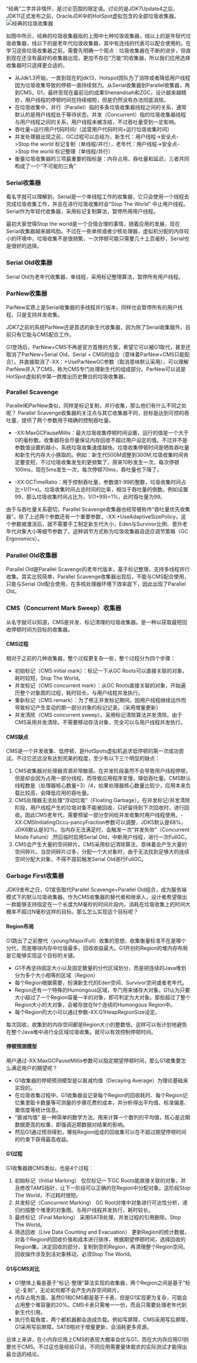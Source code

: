 “经典”二字并非情怀，是讨论范围的限定语。讨论的是JDK7Update4之后，JDK11正式发布之前，OracleJDK中的HotSpot虚拟包含的全部垃圾收集器。
![经典的垃圾收集器](../../picture/jvm/经典垃圾收集器.jpg)  

如图中所示，经典的垃圾收集器指的上图中七种垃圾收集器，线以上的是年轻代垃圾收集器，线以下的是老年代垃圾收集器，其中有连线的代表可以配合使用的。在学习这些垃圾收集器之前，需要先明确一个观点：垃圾收集器在不断的进步，但直到现在还没有最好的收集器出现，更加不存在“万能”的收集器，所以我们应用选择收集器时只选择更合适的。

* 从Jdk1.3开始，一直到现在的jdk13，Hotspot团队为了消除或者降低用户线程因为垃圾收集导致的停顿一直持续努力。从Serial收集器到Parallel收集器，再到CMS，G1，最终至现在最前沿的成果Shenandoah和ZGC，设计越来越精妙，用户线程的停顿时间在持续缩短，但是仍然没有办法彻底消除。
* 在垃圾收集中，并行（Parallel）指的多条垃圾收集器线程之间的关系，通常默认的是用户线程处于等待状态。并发（Concurrent）指的垃圾收集器线程与用户线程之间的关系，用户线程未被冻结，不过吞吐量受到一定影响。
* 吞吐量=运行用户代码时间/（运营用户代码时间+运行垃圾收集时间）
* 并发处理器出现之前，GC过程可以总结为，新生代：用户线程->安全点->Stop the world 标记复制（单线程/并行），老年代：用户线程->安全点->Stop the world 标记整理（单线程/并行）
* 衡量垃圾收集器的三项最重要的指标是：内存占用、吞吐量和延迟，三者共同构成了一个“不可能的三角”
  
### Serial收集器
看名字就可以理解到，Serial是一个单线程工作的收集器，它只会使用一个线程去完成垃圾收集工作，并且在进行垃圾收集时会“Stop The World” 中止用户线程。Serial作为年轻代收集器，采用标记复制算法，暂停所用用户线程。  

最初大家觉得Stop the world是一个合情合理的事情，随着应用的发展，现在Serial收集器越来越鸡肋。不过在一些单核或者少核处理器，虚拟机分配的内存较小的环境中，垃圾收集不是很频繁，一次停顿可能只需要几十上百毫秒，Serial也是很好的选择。

### Serial Old收集器
Serial Old为老年代收集器，单线程，采用标记整理算法，暂停所有用户线程。
### ParNew收集器
ParNew实质上是Serial收集器的多线程并行版本，同样也会暂停所有的用户线程，只是支持并发收集。  

JDK7之前的系统ParNew还是首选的新生代收集器，因为除了Serial收集器外，目前只有它能与CMS配合工作。  

G1登场后，ParNew+CMS不再是官方首推的方案，希望它可以被G1取代，甚至还取消了ParNew+Serial Old，Serial + CMS的组合（意味着ParNew+CMS只能配合）。并直接取消了-XX：+UseParNewGC参数（取消意味默认采用），可以理解ParNew并入了CMS，称为CMS专门处理新生代的组成部分。ParNew可以说是HotSpot虚拟机中第一款推出历史舞台的垃圾收集器。

### Parallel Scavenge
Parallel和ParNew类似，同样是标记复制，并行收集，那么他们有什么不同之处呢？
Parallel Scavenge收集器的关注点与其它收集器不同，目标是达到可控的吞吐量，提供了两个参数用于精确的控制吞吐量。
* -XX:MaxGCPauseMillis：最大垃圾收集停顿时间设置，运行的值是一个大于0的毫秒数。收集器将会尽量保证内存回收不超过用户设定的值。不过并不是参数值设置的越小，系统垃圾收集速度越快。垃圾收集停顿时间是牺牲吞吐量和新生代内存大小换取的。例如：新生代500M调整到300M,垃圾收集时间肯定要变短，不过垃圾收集发生的更频繁了，原来10秒发生一次，每次停顿100ms，现在5ms发生一次，每次停顿70ms，吞吐量也下降了。
  
* -XX:GCTimeRatio：用于控制吞吐量，参数值1-99的整数，垃圾收集时间占比=1/(1+x)。垃圾收集时间占总时间的比率，相当于吞吐量的倒数。例如设置99，那么垃圾收集时间占比为，1/(1+99)=1%，此时吞吐量为99。

由于与吞吐量关系密切，Parallel Scavenge收集器也经常被称作“吞吐量优先收集器”。除了上述两个参数还有一个重要参数，-XX:+UseAdaptiveSizePolicy，这个参数被激活后，就不需要手工制定新生代大小，Eden与Survivor比例、晋升老年代对象大小等细节参数了。这种调节方式称为垃圾收集器自适应调节策略（GC Ergonomics）。

### Parallel Old收集器
Parallel Old是Parallel Scavenge的老年代版本，基于标记整理，支持多线程并行收集。其实比较简单，Parallel Scavenge收集器出现后，不能与CMS配合使用，只能与Serial Old配合使用，在多核处理器环境下效率底下，因此出现了Parallel Old。

### CMS（Concurrent Mark Sweep）收集器
从名字就可以知道，CMS是并发、标记清理的垃圾收集器。是一种以获取最短回收停顿时间为目标的收集器。
#### CMS过程
相对于之前的几种收集器，整个过程更复杂一些，整个过程分为四个步骤：
* 初始标记（CMS initial mark）：标记一下从GC Roots可以直接关联的对象，耗时较短，Stop The World。
* 并发标记（CMS concurrent mark）：从GC Roots直接关联的对象，开始遍历整个对象图的过程，耗时较长，与用户线程并发执行。
* 重新标记（CMS remark）：为了修正并发标记期间，因用户线程继续运作而导致标记产生变动的那一部分对象的标记记录。（采用增量更新）
* 并发清除（CMS concurrent sweep）。采用标记清除算法并发清除。由于CMS采用并发清除，不需要移动存活对象，完全可以与用户线程并发执行。

#### CMS缺点
CMS是一个并发收集、低停顿，是HotSpots虚拟机追求低停顿的第一次成功尝试。不过它还远没有达到完美的程度，至少有以下三个明显的缺点：
  1. CMS收集器对处理器资源非常敏感。在并发阶段虽然不会导致用户线程停顿，但是却会因为占用一部分线程，而导致应用程序变慢，降低吞吐量。CMS默认线程数是（处理器核心数量+3）/4，如果处理器核心数量比较少，应用本来负载比较高，会降低应用的吞吐量。
  2. CMS处理器无法处理“浮动垃圾”（Floating Garbage）。在并发标记/并发清除阶段，用户线程产生的垃圾对象不能被回收，只好留待到下次回收时，进行回收。因此CMS老年代，需要预留一部分空间给并发收集时用户线程使用。-XX:CMSInitiatingOccu-pancyFraction参数可以调整，JDK5默认是68%，JDK6默认是92%。当内存无法满足时，会触发一次“并发失败”（Concurrent Mode Failure）,然后临时启用Serial Old，中断用户线程，进行一次FullGC。
  3. CMS会产生大量的空间碎片。CMS采用标记清除算法，意味着会产生大量的空间碎片。当空间碎片过多，分配一个大对象时，由于无法找到足够大的连续空间分配大对象，不得不提前触发Serial Old进行FullGC。

### Garbage First收集器
JDK9发布之日，G1宣告取代Parallel Scavenge+Parallel Old组合，成为服务端模式下的默认垃圾收集器。作为CMS收集器的替代者和继承人，设计者希望做出一款能够支持指定在一个长度为M毫秒的时间片段内，消耗在垃圾收集上的时间大概率不超过N毫秒这样的目标。那么怎么实现这个目标呢？

#### Region布局
G1跳出了之前整代（young/Major/Full）收集的思想，收集衡量标准不在是哪个分代，而是哪块内存中垃圾最多，回收收益最大。G1开创的Region的堆内存布局是它能够实现这个目标的关键。
* G1不再坚持固定大小以及固定数量的分代区域划分，而是把连续的Java堆划分为多个大小相等的区域（Region）
* 每个Region根据需要，扮演新生代的Eden空间、Survivor空间或者老年代。
* Region还有一个特殊的Humongous区域，专门用来储存大对象。G1认为只要大小超过了一个Region容量一半的对象，即可判定为大对象。那些超过了整个Region大小的大对象，会被存放在N个连续的Humongous Region中。
* 每个Region的大小可以通过参数-XX:G1HeapRegionSize设定。

每次回收，收集到的内存空间都是Region大小的整数倍，这样可以有计划地避免在整个Java堆中进行全区域垃圾收集。就可以有效控制停顿时间。

#### 停顿预测模型
用户通过-XX:MaxGCPauseMillis参数可以指定期望停顿时间，那么G1收集要怎么满足用户的期望呢？
* G1收集器的停顿预测模型是以衰减均值（Decaying Average）为理论基础来实现的。
* 在垃圾收集过程中，G1收集器会记录每个Region的回收耗时、每个Region记忆集里脏卡数量等可测量的步骤花费的成本，并分析得出平均值、标准偏差、置信度等统计信息。
* “衰减均值” 是一种简单的数学方法，用来计算一个数列的平均值，核心是近期数据更高的权重，即强调近期数据对结果的影响。
* 然后G1通过预测得到，哪些Region组成的回收集可以在不超过期望停顿时间的约束下获得最高收益。

#### G1过程
G1收集器跟CMS类似，也是4个过程：
1. 初始标记（Initial Marking）
   仅仅标记一下GC Roots能直接关联的对象，并且修改TAMS指针，让下一阶段可以正确的在Region中分配对象。这阶段Stop The World，不过耗时很短。 
2. 并发标记（Concurrent Marking）
   GC Root对堆中对象进行可达性分析，递归扫描整个堆里的对象图。与用户线程并发执行，耗时较长。
3. 最终标记（Final Marking）
   采用SATB处理，并发过程的引用删除。Stop The World。
4. 筛选回收（Live Data Counting and Evacuation）
   更新Region的统计数据，对各个Region的回收价值和成本进行排序，根据期望停顿时间，选择回收的Region集。决定回收的部分，复制到空的Region，再清理整个Region空间。回收操作涉及到活对象移动，必须Stop The World。

#### G1与CMS对比
* G1整体上看是基于“标记-整理”算法实现的收集器，两个Region之间是基于“标记-复制”，无论如何都不会产生内存空间碎片。
* 内存占用方面，虽然G1和CMS都是基于卡表，但是G1实现更为复杂，可能会占用整个堆容量的20%。CMS卡表只需唯一一份，而且只需要处理老年代到新生代引用。
* 执行负载角度，两个都机器都会造成负载。例如写屏障，CMS采用写后屏障，G1采用写前屏障。SATB相对于增量更新，会消耗更多资源。

总体上来讲，在小内存应用上CMS的表现大概率会优与G1，而在大内存应用G1则要优于CMS。不过这也是经验只谈，不同应用需要量体裁衣的实际测试才能得出最合适的结论。
